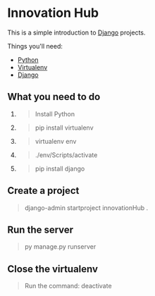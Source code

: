 # Innovation Hub

This is a simple introduction to [Django](https://www.djangoproject.com/) projects.

Things you'll need:

* [Python](https://www.python.org/)
* [Virtualenv](https://virtualenv.pypa.io/en/latest/)
* [Django](https://www.djangoproject.com/)

## What you need to do

1. > Install Python
2. > pip install virtualenv
3. > virtualenv env
4. > ./env/Scripts/activate
5. > pip install django

## Create a project

> django-admin startproject innovationHub .

## Run the server

> py manage.py runserver

## Close the virtualenv

> Run the command: deactivate